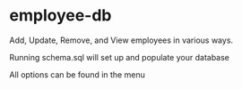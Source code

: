 # employee-db

Add, Update, Remove, and View employees in various ways. 

Running schema.sql will set up and populate your database 

All options can be found in the menu 
